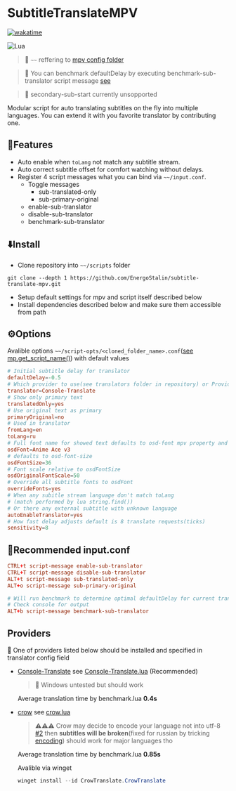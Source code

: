 # SubtitleTranslateMPV
[![wakatime](https://wakatime.com/badge/user/e95ece5f-54ed-4ef2-9ff3-b88a5a8bfc5c/project/f492dcc3-e7cb-41cc-8bf0-899f69af8719.svg)](https://wakatime.com/badge/user/e95ece5f-54ed-4ef2-9ff3-b88a5a8bfc5c/project/f492dcc3-e7cb-41cc-8bf0-899f69af8719)

![Lua](https://img.shields.io/badge/lua-%232C2D72.svg?style=for-the-badge&logo=lua&logoColor=white)

> :memo:
> `~~` reffering to [mpv config folder](https://mpv.io/manual/stable/#script-location)

> :memo: You can benchmark defaultDelay by executing benchmark-sub-translator script message [see](#receiptrecommended-inputconf)

> :memo: secondary-sub-start currently unsopported

Modular script for auto translating subtitles on the fly into multiple languages.
You can extend it with you favorite translator by contributing one.
## :herb:Features
- Auto enable when `toLang` not match any subtitle stream.
- Auto correct subtitle offset for comfort watching without delays.
- Register 4 script messages what you can bind via `~~/input.conf`.
    - Toggle messages
        - sub-translated-only
        - sub-primary-original
    - enable-sub-translator
    - disable-sub-translator
    - benchmark-sub-translator

## :arrow_down:Install
- Clone repository into `~~/scripts` folder
```
git clone --depth 1 https://github.com/EnergoStalin/subtitle-translate-mpv.git
```
- Setup default settings for mpv and script itself described below
- Install dependencies described below and make sure them accessible from path

## :gear:Options
Avalible options `~~/script-opts/<cloned_folder_name>.conf`([see mp.get_script_name()](https://mpv.io/manual/stable/#lua-scripting-mp-get-script-name())) with default values
```conf
# Initial subtitle delay for translator
defaultDelay=-0.5
# Which provider to use(see translators folder in repository) or Providers readme section for reference
translator=Console-Translate
# Show only primary text
translatedOnly=yes
# Use original text as primary
primaryOriginal=no
# Used in translator
fromLang=en
toLang=ru
# Full font name for showed text defaults to osd-font mpv property and can be omitted
osdFont=Anime Ace v3
# defaults to osd-font-size
osdFontSize=36
# Font scale relative to osdFontSize
osdOriginalFontScale=50
# Override all subtitle fonts to osdFont
overrideFonts=yes
# When any subitle stream language don't match toLang
# (match performed by lua string.find())
# Or there any external subtitle with unknown language
autoEnableTranslator=yes
# How fast delay adjusts default is 8 translate requests(ticks)
sensitivity=8
```
## :receipt:Recommended input.conf
```conf
CTRL+t script-message enable-sub-translator
CTRL+T script-message disable-sub-translator
ALT+t script-message sub-translated-only
ALT+o script-message sub-primary-original

# Will run benchmark to determine optimal defaultDelay for current translator
# Check console for output
ALT+b script-message benchmark-sub-translator
```
## Providers
:memo: One of providers listed below should be installed and specified in translator config field

- [Console-Translate](https://github.com/Lifailon/Console-Translate) see [Console-Translate.lua](https://github.com/EnergoStalin/subutils-mpv/blob/master/modules/translators/Console-Translate.lua) (Recommended)
    > :memo: Windows untested but should work

    Average translation time by benchmark.lua **0.4s**

- [crow](https://github.com/crow-translate/crow-translate) see [crow.lua](https://github.com/EnergoStalin/subutils-mpv/blob/master/modules/translators/crow.lua)
    > :warning::warning::warning: Crow may decide to encode your language not into utf-8 [#2](https://github.com/EnergoStalin/subtitle-translate-mpv/issues/2) then **subtitles will be broken**(fixed for russian by tricking [encoding](https://github.com/EnergoStalin/subtitle-translate-mpv/blob/master/modules/translators/encodings/auto.lua)) should work for major languages tho
    
    Average translation time by benchmark.lua **0.85s**

    Avalible via winget
    ```powershell
    winget install --id CrowTranslate.CrowTranslate
    ```
